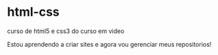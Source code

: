 # html-css
 curso de html5 e css3 do curso em video

Estou aprendendo a criar sites e agora vou gerenciar meus repositorios! 